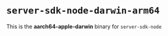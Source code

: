 # `server-sdk-node-darwin-arm64`

This is the **aarch64-apple-darwin** binary for `server-sdk-node`

